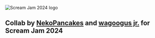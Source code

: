 ![Scream Jam 2024 logo](https://img.itch.zone/aW1hZ2UyL2phbS8zODQwMjIvMTQ2NzIwOTYucG5n/original/7MXq52.png)
## Collab by [NekoPancakes](https://itch.io/profile/nekopancakes) and [wagoogus jr.](https://itch.io/profile/wagoogusjr) for Scream Jam 2024
